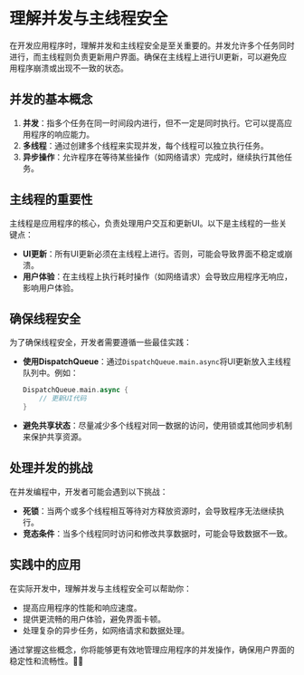 ﻿# 理解并发与主线程安全

在开发应用程序时，理解并发和主线程安全是至关重要的。并发允许多个任务同时进行，而主线程则负责更新用户界面。确保在主线程上进行UI更新，可以避免应用程序崩溃或出现不一致的状态。

## 并发的基本概念

1. **并发**：指多个任务在同一时间段内进行，但不一定是同时执行。它可以提高应用程序的响应能力。
2. **多线程**：通过创建多个线程来实现并发，每个线程可以独立执行任务。
3. **异步操作**：允许程序在等待某些操作（如网络请求）完成时，继续执行其他任务。

## 主线程的重要性

主线程是应用程序的核心，负责处理用户交互和更新UI。以下是主线程的一些关键点：

- **UI更新**：所有UI更新必须在主线程上进行。否则，可能会导致界面不稳定或崩溃。
- **用户体验**：在主线程上执行耗时操作（如网络请求）会导致应用程序无响应，影响用户体验。

## 确保线程安全

为了确保线程安全，开发者需要遵循一些最佳实践：

- **使用DispatchQueue**：通过`DispatchQueue.main.async`将UI更新放入主线程队列中。例如：

  ```swift
  DispatchQueue.main.async {
      // 更新UI代码
  }
  ```

- **避免共享状态**：尽量减少多个线程对同一数据的访问，使用锁或其他同步机制来保护共享资源。

## 处理并发的挑战

在并发编程中，开发者可能会遇到以下挑战：

- **死锁**：当两个或多个线程相互等待对方释放资源时，会导致程序无法继续执行。
- **竞态条件**：当多个线程同时访问和修改共享数据时，可能会导致数据不一致。

## 实践中的应用

在实际开发中，理解并发与主线程安全可以帮助你：

- 提高应用程序的性能和响应速度。
- 提供更流畅的用户体验，避免界面卡顿。
- 处理复杂的异步任务，如网络请求和数据处理。

通过掌握这些概念，你将能够更有效地管理应用程序的并发操作，确保用户界面的稳定性和流畅性。💪✨
